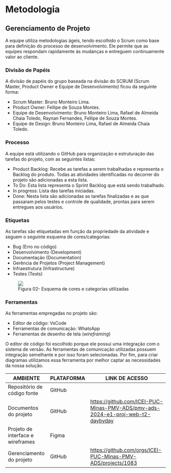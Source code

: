 # Metodologia

## Gerenciamento de Projeto

A equipe utiliza metodologias ágeis, tendo escolhido o Scrum como base para definição do processo de desenvolvimento. Ele permite que as equipes respondam rapidamente às mudanças e entreguem continuamente valor ao cliente.


### Divisão de Papéis

A divisão de papéis do grupo baseada na divisão do SCRUM (Scrum Master, Product Owner e Equipe de Desenvolvimento) ficou da seguinte forma:

- Scrum Master: Bruno Monteiro Lima.
- Product Owner: Fellipe de Souza Montes.
- Equipe de Desenvolvimento: Bruno Monteiro Lima, Rafael de Almeida Chaia Toledo, Raynan Fernandes, Fellipe de Souza Montes.
- Equipe de Design: Bruno Monteiro Lima, Rafael de Almeida Chaia Toledo.

### Processo

A equipe está utilizando o GitHub para organização e estruturação das tarefas do projeto, com as seguintes listas:

<ul>
  <li>Product Backlog: Recebe as tarefas a serem trabalhadas e representa o Backlog do produto. Todas as atividades identificadas no decorrer do projeto são adicionadas a esta lista.</li>
  <li>To Do: Esta lista representa o Sprint Backlog que está sendo trabalhado.</li>
  <li>In progress: Lista das tarefas iniciadas.</li>
  <li>Done: Nesta lista são adicionadas as tarefas finalizadas e as que passaram pelos testes e controle de qualidade, prontas para serem entregues aos usuários.</li>
 </ul>

### Etiquetas

As tarefas são etiquetadas em função da propriedade da atividade e seguem o seguinte esquema de cores/categorias:

<ul>
  <li>Bug (Erro no código)</li>
  <li>Desenvolvimento (Development)</li>
  <li>Documentação (Documentation)</li>
  <li>Gerência de Projetos (Project Management)</li>
  <li>Infraestrutura (Infrastructure)</li>
  <li>Testes (Tests)</li>
</ul>

<figure> 
  <img src="https://user-images.githubusercontent.com/100447878/164068979-9eed46e1-9b44-461e-ab88-c2388e6767a1.png">
    <figcaption>Figura  02-  Esquema de cores e categorias utilizadas</figcaption>
</figure>

### Ferramentas

As ferramentas empregadas no projeto são:

- Editor de código: VsCode
- Ferramentas de comunicação: WhatsApp
- Ferramentas de desenho de tela (_wireframing_)

O editor de código foi escolhido porque ele possui uma integração com o sistema de versão. As ferramentas de comunicação utilizadas possuem integração semelhante e por isso foram selecionadas. Por fim, para criar diagramas utilizamos essa ferramenta por melhor captar as necessidades da nossa solução.

| AMBIENTE | PLATAFORMA |LINK DE ACESSO                 |
|--------------------|--------------------------------------------------------------------------------|----------------------------------------|
|Repositório de código fonte | GitHub |  |
|Documentos do projeto  | GitHub | https://github.com/ICEI-PUC-Minas-PMV-ADS/pmv-ads-2024-e1-proj-web-t2-daybyday |
|Projeto de interface e wireframes | Figma |  |
|Gerenciamento do projeto  | GitHub | https://github.com/orgs/ICEI-PUC-Minas-PMV-ADS/projects/1083 |

